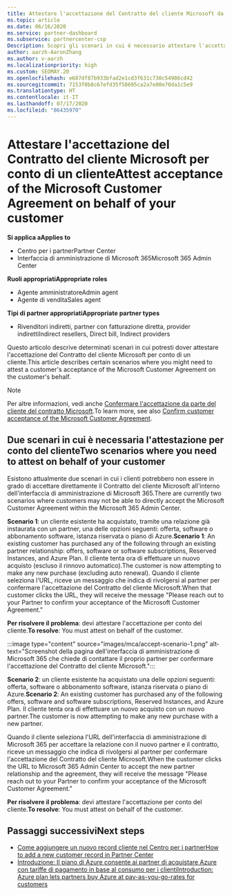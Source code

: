 ```yaml
---
title: Attestare l'accettazione del Contratto del cliente Microsoft da parte di un cliente
ms.topic: article
ms.date: 06/16/2020
ms.service: partner-dashboard
ms.subservice: partnercenter-csp
Description: Scopri gli scenari in cui è necessario attestare l'accettazione del Contratto del cliente Microsoft per conto di un cliente.
author: aarzh-AaronZhang
ms.author: v-aarzh
ms.localizationpriority: high
ms.custom: SEOMAY.20
ms.openlocfilehash: e687df87b933bfad2e1cd3f631c730c54986cd42
ms.sourcegitcommit: 7153f0b8c67efd35f58695ca2a7e00e70da1c5e9
ms.translationtype: HT
ms.contentlocale: it-IT
ms.lasthandoff: 07/17/2020
ms.locfileid: "86435970"
---
```

# <a name="attest-acceptance-of-the-microsoft-customer-agreement-on-behalf-of-your-customer"></a><span data-ttu-id="35cde-103">Attestare l'accettazione del Contratto del cliente Microsoft per conto di un cliente</span><span class="sxs-lookup"><span data-stu-id="35cde-103">Attest acceptance of the Microsoft Customer Agreement on behalf of your customer</span></span>

<span data-ttu-id="35cde-104">**Si applica a**</span><span class="sxs-lookup"><span data-stu-id="35cde-104">**Applies to**</span></span>

- <span data-ttu-id="35cde-105">Centro per i partner</span><span class="sxs-lookup"><span data-stu-id="35cde-105">Partner Center</span></span>
- <span data-ttu-id="35cde-106">Interfaccia di amministrazione di Microsoft 365</span><span class="sxs-lookup"><span data-stu-id="35cde-106">Microsoft 365 Admin Center</span></span>

<span data-ttu-id="35cde-107">**Ruoli appropriati**</span><span class="sxs-lookup"><span data-stu-id="35cde-107">**Appropriate roles**</span></span>

- <span data-ttu-id="35cde-108">Agente amministratore</span><span class="sxs-lookup"><span data-stu-id="35cde-108">Admin agent</span></span>
- <span data-ttu-id="35cde-109">Agente di vendita</span><span class="sxs-lookup"><span data-stu-id="35cde-109">Sales agent</span></span>

<span data-ttu-id="35cde-110">**Tipi di partner appropriati**</span><span class="sxs-lookup"><span data-stu-id="35cde-110">**Appropriate partner types**</span></span>

- <span data-ttu-id="35cde-111">Rivenditori indiretti, partner con fatturazione diretta, provider indiretti</span><span class="sxs-lookup"><span data-stu-id="35cde-111">Indirect resellers, Direct bill, Indirect providers</span></span>

<span data-ttu-id="35cde-112">Questo articolo descrive determinati scenari in cui potresti dover attestare l'accettazione del Contratto del cliente Microsoft per conto di un cliente.</span><span class="sxs-lookup"><span data-stu-id="35cde-112">This article describes certain scenarios where you might need to attest a customer's acceptance of the Microsoft Customer Agreement on the customer's behalf.</span></span>

>[!NOTE]
><span data-ttu-id="35cde-113">Per altre informazioni, vedi anche [Confermare l'accettazione da parte del cliente del contratto Microsoft](confirm-customer-agreement.md).</span><span class="sxs-lookup"><span data-stu-id="35cde-113">To learn more, see also [Confirm customer acceptance of the Microsoft Customer Agreement](confirm-customer-agreement.md).</span></span>

## <a name="two-scenarios-where-you-need-to-attest-on-behalf-of-your-customer"></a><span data-ttu-id="35cde-114">Due scenari in cui è necessaria l'attestazione per conto del cliente</span><span class="sxs-lookup"><span data-stu-id="35cde-114">Two scenarios where you need to attest on behalf of your customer</span></span>

<span data-ttu-id="35cde-115">Esistono attualmente due scenari in cui i clienti potrebbero non essere in grado di accettare direttamente il Contratto del cliente Microsoft all'interno dell'interfaccia di amministrazione di Microsoft 365.</span><span class="sxs-lookup"><span data-stu-id="35cde-115">There are currently two scenarios where customers may not be able to directly accept the Microsoft Customer Agreement within the Microsoft 365 Admin Center.</span></span>

<span data-ttu-id="35cde-116">**Scenario 1**: un cliente esistente ha acquistato, tramite una relazione già instaurata con un partner, una delle opzioni seguenti: offerta, software o abbonamento software, istanza riservata o piano di Azure.</span><span class="sxs-lookup"><span data-stu-id="35cde-116">**Scenario 1**: An existing customer has purchased any of the following through an existing partner relationship: offers, software or software subscriptions, Reserved Instances, and Azure Plan.</span></span> <span data-ttu-id="35cde-117">Il cliente tenta ora di effettuare un nuovo acquisto (escluso il rinnovo automatico).</span><span class="sxs-lookup"><span data-stu-id="35cde-117">The customer is now attempting to make any new purchase (excluding auto renewal).</span></span> <span data-ttu-id="35cde-118">Quando il cliente seleziona l'URL, riceve un messaggio che indica di rivolgersi al partner per confermare l'accettazione del Contratto del cliente Microsoft.</span><span class="sxs-lookup"><span data-stu-id="35cde-118">When that customer clicks the URL, they will receive the message "Please reach out to your Partner to confirm your acceptance of the Microsoft Customer Agreement."</span></span>  

<span data-ttu-id="35cde-119">**Per risolvere il problema**: devi attestare l'accettazione per conto del cliente.</span><span class="sxs-lookup"><span data-stu-id="35cde-119">**To resolve**: You must attest on behalf of the customer.</span></span>

:::image type="content" source="images/mca/accept-scenario-1.png" alt-text="Screenshot della pagina dell'interfaccia di amministrazione di Microsoft 365 che chiede di contattare il proprio partner per confermare l'accettazione del Contratto del cliente Microsoft.":::

<span data-ttu-id="35cde-121">**Scenario 2**: un cliente esistente ha acquistato una delle opzioni seguenti: offerta, software o abbonamento software, istanza riservata o piano di Azure.</span><span class="sxs-lookup"><span data-stu-id="35cde-121">**Scenario 2**: An existing customer has purchased any of the following offers, software and software subscriptions, Reserved Instances, and Azure Plan.</span></span> <span data-ttu-id="35cde-122">Il cliente tenta ora di effettuare un nuovo acquisto con un nuovo partner.</span><span class="sxs-lookup"><span data-stu-id="35cde-122">The customer is now attempting to make any new purchase with a new partner.</span></span>

<span data-ttu-id="35cde-123">Quando il cliente seleziona l'URL dell'interfaccia di amministrazione di Microsoft 365 per accettare la relazione con il nuovo partner e il contratto, riceve un messaggio che indica di rivolgersi al partner per confermare l'accettazione del Contratto del cliente Microsoft.</span><span class="sxs-lookup"><span data-stu-id="35cde-123">When the customer clicks the URL to Microsoft 365 Admin Center to accept the new partner relationship and the agreement, they will receive the message "Please reach out to your Partner to confirm your acceptance of the Microsoft Customer Agreement."</span></span>  

<span data-ttu-id="35cde-124">**Per risolvere il problema**: devi attestare l'accettazione per conto del cliente.</span><span class="sxs-lookup"><span data-stu-id="35cde-124">**To resolve**: You must attest on behalf of the customer.</span></span>  

## <a name="next-steps"></a><span data-ttu-id="35cde-125">Passaggi successivi</span><span class="sxs-lookup"><span data-stu-id="35cde-125">Next steps</span></span>

- [<span data-ttu-id="35cde-126">Come aggiungere un nuovo record cliente nel Centro per i partner</span><span class="sxs-lookup"><span data-stu-id="35cde-126">How to add a new customer record in Partner Center</span></span>](add-a-new-customer.md)
- [<span data-ttu-id="35cde-127">Introduzione: Il piano di Azure consente ai partner di acquistare Azure con tariffe di pagamento in base al consumo per i clienti</span><span class="sxs-lookup"><span data-stu-id="35cde-127">Introduction: Azure plan lets partners buy Azure at pay-as-you-go-rates for customers</span></span>](azure-plan-lp.md)
